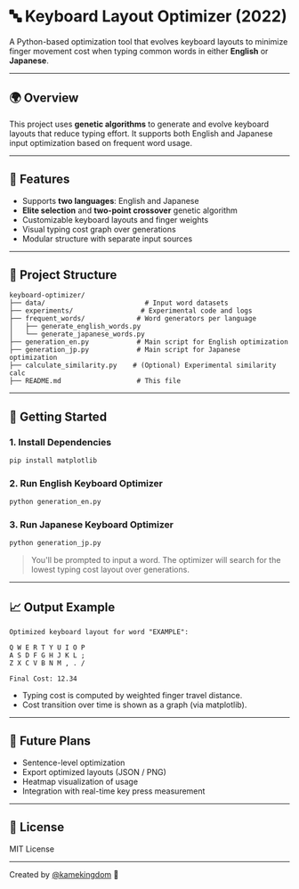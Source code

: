 # 🔤 Keyboard Layout Optimizer (2022)

A Python-based optimization tool that evolves keyboard layouts to minimize finger movement cost when typing common words in either **English** or **Japanese**.

---

## 🌍 Overview

This project uses **genetic algorithms** to generate and evolve keyboard layouts that reduce typing effort. It supports both English and Japanese input optimization based on frequent word usage.

---

## 🌟 Features

- Supports **two languages**: English and Japanese
- **Elite selection** and **two-point crossover** genetic algorithm
- Customizable keyboard layouts and finger weights
- Visual typing cost graph over generations
- Modular structure with separate input sources

---

## 🔀 Project Structure

```
keyboard-optimizer/
├── data/                         # Input word datasets
├── experiments/                 # Experimental code and logs
├── frequent_words/             # Word generators per language
│   ├── generate_english_words.py
│   └── generate_japanese_words.py
├── generation_en.py            # Main script for English optimization
├── generation_jp.py            # Main script for Japanese optimization
├── calculate_similarity.py    # (Optional) Experimental similarity calc
├── README.md                   # This file
```

---

## 🚀 Getting Started

### 1. Install Dependencies
```bash
pip install matplotlib
```

### 2. Run English Keyboard Optimizer
```bash
python generation_en.py
```

### 3. Run Japanese Keyboard Optimizer
```bash
python generation_jp.py
```

> You'll be prompted to input a word. The optimizer will search for the lowest typing cost layout over generations.

---

## 📈 Output Example

```
Optimized keyboard layout for word "EXAMPLE":

Q W E R T Y U I O P
A S D F G H J K L ;
Z X C V B N M , . /

Final Cost: 12.34
```

- Typing cost is computed by weighted finger travel distance.
- Cost transition over time is shown as a graph (via matplotlib).

---

## 🧠 Future Plans

- Sentence-level optimization
- Export optimized layouts (JSON / PNG)
- Heatmap visualization of usage
- Integration with real-time key press measurement

---

## 📄 License

MIT License

---

Created by [@kamekingdom](https://github.com/kamekingdom) 🌟


